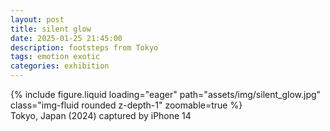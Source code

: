 ```yaml
---
layout: post
title: silent glow
date: 2025-01-25 21:45:00
description: footsteps from Tokyo
tags: emotion exotic
categories: exhibition
---
```


<div class="row">
    <div class="col-sm mt-3 mt-md-0">
        {% include figure.liquid loading="eager" path="assets/img/silent_glow.jpg" class="img-fluid rounded z-depth-1" zoomable=true %}
    </div>
</div>
<div class="caption">
    Tokyo, Japan (2024)
    captured by iPhone 14
</div>
